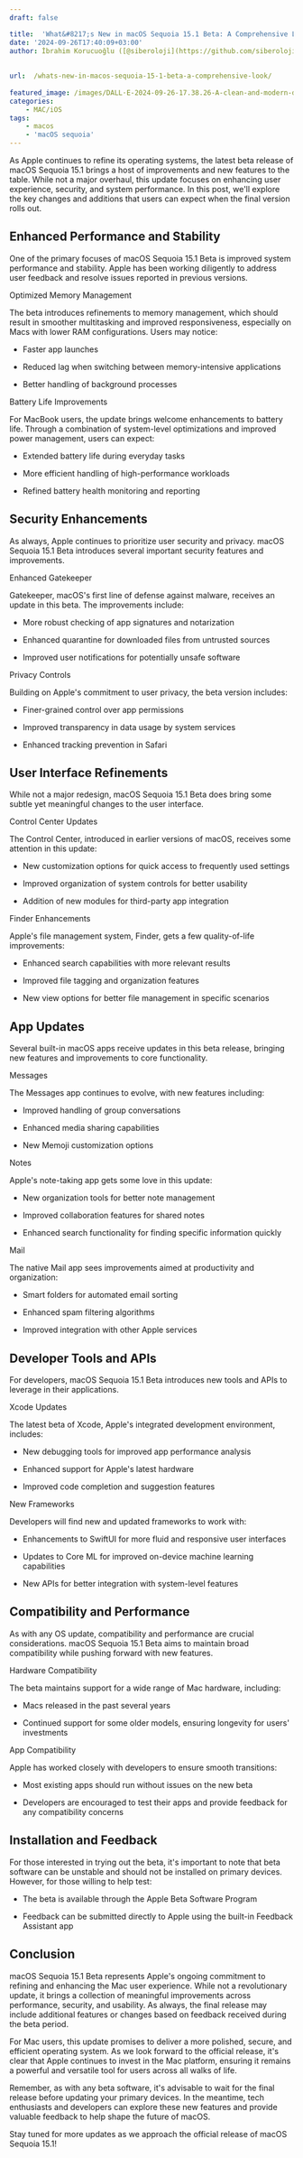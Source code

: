```yaml
---
draft: false

title:  'What&#8217;s New in macOS Sequoia 15.1 Beta: A Comprehensive Look'
date: '2024-09-26T17:40:09+03:00'
author: İbrahim Korucuoğlu ([@siberoloji](https://github.com/siberoloji))
 
 
url:  /whats-new-in-macos-sequoia-15-1-beta-a-comprehensive-look/
 
featured_image: /images/DALL·E-2024-09-26-17.38.26-A-clean-and-modern-depiction-of-macOS-Sequoia-with-a-sleek-laptop-displaying-a-vibrant-desktop-background-of-a-majestic-giant-sequoia-forest-in-the-b.webp
categories:
    - MAC/iOS
tags:
    - macos
    - 'macOS sequoia'
---
```



As Apple continues to refine its operating systems, the latest beta release of macOS Sequoia 15.1 brings a host of improvements and new features to the table. While not a major overhaul, this update focuses on enhancing user experience, security, and system performance. In this post, we'll explore the key changes and additions that users can expect when the final version rolls out.



## Enhanced Performance and Stability



One of the primary focuses of macOS Sequoia 15.1 Beta is improved system performance and stability. Apple has been working diligently to address user feedback and resolve issues reported in previous versions.



Optimized Memory Management



The beta introduces refinements to memory management, which should result in smoother multitasking and improved responsiveness, especially on Macs with lower RAM configurations. Users may notice:


* Faster app launches

* Reduced lag when switching between memory-intensive applications

* Better handling of background processes




Battery Life Improvements



For MacBook users, the update brings welcome enhancements to battery life. Through a combination of system-level optimizations and improved power management, users can expect:


* Extended battery life during everyday tasks

* More efficient handling of high-performance workloads

* Refined battery health monitoring and reporting




## Security Enhancements



As always, Apple continues to prioritize user security and privacy. macOS Sequoia 15.1 Beta introduces several important security features and improvements.



Enhanced Gatekeeper



Gatekeeper, macOS's first line of defense against malware, receives an update in this beta. The improvements include:


* More robust checking of app signatures and notarization

* Enhanced quarantine for downloaded files from untrusted sources

* Improved user notifications for potentially unsafe software




Privacy Controls



Building on Apple's commitment to user privacy, the beta version includes:


* Finer-grained control over app permissions

* Improved transparency in data usage by system services

* Enhanced tracking prevention in Safari




## User Interface Refinements



While not a major redesign, macOS Sequoia 15.1 Beta does bring some subtle yet meaningful changes to the user interface.



Control Center Updates



The Control Center, introduced in earlier versions of macOS, receives some attention in this update:


* New customization options for quick access to frequently used settings

* Improved organization of system controls for better usability

* Addition of new modules for third-party app integration




Finder Enhancements



Apple's file management system, Finder, gets a few quality-of-life improvements:


* Enhanced search capabilities with more relevant results

* Improved file tagging and organization features

* New view options for better file management in specific scenarios




## App Updates



Several built-in macOS apps receive updates in this beta release, bringing new features and improvements to core functionality.



Messages



The Messages app continues to evolve, with new features including:


* Improved handling of group conversations

* Enhanced media sharing capabilities

* New Memoji customization options




Notes



Apple's note-taking app gets some love in this update:


* New organization tools for better note management

* Improved collaboration features for shared notes

* Enhanced search functionality for finding specific information quickly




Mail



The native Mail app sees improvements aimed at productivity and organization:


* Smart folders for automated email sorting

* Enhanced spam filtering algorithms

* Improved integration with other Apple services




## Developer Tools and APIs



For developers, macOS Sequoia 15.1 Beta introduces new tools and APIs to leverage in their applications.



Xcode Updates



The latest beta of Xcode, Apple's integrated development environment, includes:


* New debugging tools for improved app performance analysis

* Enhanced support for Apple's latest hardware

* Improved code completion and suggestion features




New Frameworks



Developers will find new and updated frameworks to work with:


* Enhancements to SwiftUI for more fluid and responsive user interfaces

* Updates to Core ML for improved on-device machine learning capabilities

* New APIs for better integration with system-level features




## Compatibility and Performance



As with any OS update, compatibility and performance are crucial considerations. macOS Sequoia 15.1 Beta aims to maintain broad compatibility while pushing forward with new features.



Hardware Compatibility



The beta maintains support for a wide range of Mac hardware, including:


* Macs released in the past several years

* Continued support for some older models, ensuring longevity for users' investments




App Compatibility



Apple has worked closely with developers to ensure smooth transitions:


* Most existing apps should run without issues on the new beta

* Developers are encouraged to test their apps and provide feedback for any compatibility concerns




## Installation and Feedback



For those interested in trying out the beta, it's important to note that beta software can be unstable and should not be installed on primary devices. However, for those willing to help test:


* The beta is available through the Apple Beta Software Program

* Feedback can be submitted directly to Apple using the built-in Feedback Assistant app




## Conclusion



macOS Sequoia 15.1 Beta represents Apple's ongoing commitment to refining and enhancing the Mac user experience. While not a revolutionary update, it brings a collection of meaningful improvements across performance, security, and usability. As always, the final release may include additional features or changes based on feedback received during the beta period.



For Mac users, this update promises to deliver a more polished, secure, and efficient operating system. As we look forward to the official release, it's clear that Apple continues to invest in the Mac platform, ensuring it remains a powerful and versatile tool for users across all walks of life.



Remember, as with any beta software, it's advisable to wait for the final release before updating your primary devices. In the meantime, tech enthusiasts and developers can explore these new features and provide valuable feedback to help shape the future of macOS.



Stay tuned for more updates as we approach the official release of macOS Sequoia 15.1!
